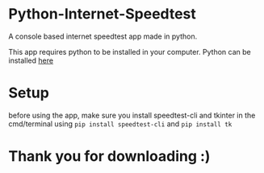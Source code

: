 # Python-Internet-Speedtest
A console based internet speedtest app made in python. 

This app requires python to be installed in your computer. Python can be installed [here](https://www.python.org/downloads)

# Setup
before using the app, make sure you install speedtest-cli and tkinter in the cmd/terminal using `pip install speedtest-cli` and `pip install tk`

# Thank you for downloading :)
